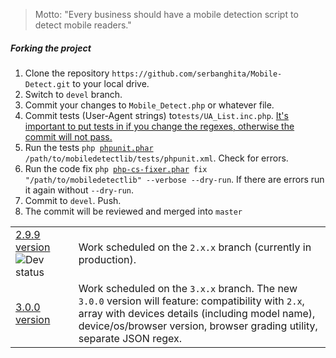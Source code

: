 > Motto: "Every business should have a mobile detection script to detect mobile readers."

##### Forking the project

<ol>
  <li>Clone the repository <code>https://github.com/serbanghita/Mobile-Detect.git</code> to your local drive.</li>
  <li>Switch to <code>devel</code> branch.</li>
  <li>Commit your changes to <code>Mobile_Detect.php</code> or whatever file.</li>
  <li>Commit tests (User-Agent strings) to<code>tests/UA_List.inc.php</code>. <u>It's important to put tests in if you change the regexes, otherwise the commit will not pass.</u></li>
  <li>Run the tests <code>php <a href="http://pear.phpunit.de/get/phpunit.phar" title="Download phpunit.phar">phpunit.phar</a> /path/to/mobiledetectlib/tests/phpunit.xml</code>. Check for errors.</li>
  <li>Run the code fix <code>php <a href="http://cs.sensiolabs.org/get/php-cs-fixer.phar">php-cs-fixer.phar</a> fix "/path/to/mobiledetectlib" --verbose --dry-run</code>. If there are errors run it again without <code>--dry-run</code>.</li>
  <li>Commit to <code>devel</code>. Push.</li>
  <li>The commit will be reviewed and merged into <code>master</code></li>
</ol>


<table>
  <tr>
    <td width="20%"><a href="https://github.com/serbanghita/Mobile-Detect/wiki/Road-to-2.9.9">2.9.9 version</a> <img alt="Dev status" src="https://travis-ci.org/serbanghita/Mobile-Detect.png?branch=devel" border="0"></td>
    <td>Work scheduled on the <code>2.x.x</code> branch (currently in production).</tr>
  <tr>
    <td><a href="https://github.com/serbanghita/Mobile-Detect/wiki/Road-to-3.0.0">3.0.0 version</a></td>
    <td>Work scheduled on the <code>3.x.x</code> branch. The new <code>3.0.0</code> version will feature: compatibility with <code>2.x</code>, array with devices details (including model name), device/os/browser version, browser grading utility, separate JSON regex.</td>
  </tr>
</table>